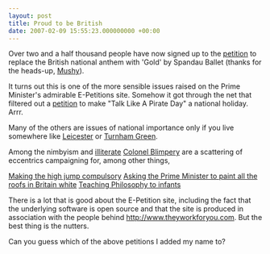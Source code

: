 ```yaml
---
layout: post
title: Proud to be British
date: 2007-02-09 15:55:23.000000000 +00:00
---
```

Over two and a half thousand people have now signed up to the <a target="_blank" href="http://petitions.pm.gov.uk/goldanthem/">petition</a> to replace the British national anthem with 'Gold' by Spandau Ballet (thanks for the heads-up, <a target="_blank" href="http://mushysmumblings.wordpress.com/">Mushy</a>).

It turns out this is one of the more sensible issues raised on the Prime Minister's admirable E-Petitions site. Somehow it got through the net that filtered out a <a target="_blank" href="http://petitions.pm.gov.uk/pirate-talk/">petition</a> to make "Talk Like A Pirate Day" a national holiday. Arrr.

Many of the others are issues of national importance only if you live somewhere like <a target="_blank" href="http://petitions.pm.gov.uk/iceskating/">Leicester</a> or <a target="_blank" href="http://petitions.pm.gov.uk/Turnhamgreen/">Turnham Green</a>.

Among the nimbyism and <a target="_blank" href="http://petitions.pm.gov.uk/CULTURES/">illiterate</a> <a target="_blank" href="http://petitions.pm.gov.uk/StrikesIllegal/">Colonel Blimpery</a> are a scattering of eccentrics campaigning for, among other things,

<a target="_blank" href="http://petitions.pm.gov.uk/InForTheHighJump/">Making the high jump compulsory</a>
<a target="_blank" href="http://petitions.pm.gov.uk/whiteroofs/">Asking the Prime Minister to paint all the roofs in Britain white</a>
<a target="_blank" href="http://petitions.pm.gov.uk/Philosophy-Edu/">Teaching Philosophy to infants</a>

There is a lot that is good about the E-Petition site, including the fact that the underlying software is open source and that the site is produced in association with the people behind <a href="http://www.theyworkforyou.com/">http://www.theyworkforyou.com</a>. But the best thing is the nutters.

Can you guess which of the above petitions I added my name to?
